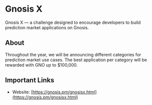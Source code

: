 # Gnosis X

Gnosis X — a challenge designed to encourage developers to build prediction market applications on Gnosis.

## About

Throughout the year, we will be announcing different categories for prediction market use cases. The best application per category will be rewarded with GNO up to $100,000.

## Important Links

* Website: [https://gnosis.pm/gnosisx.html](https://gnosis.pm/gnosisx.html)

